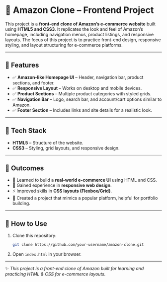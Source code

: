 # 📌 Amazon Clone – Frontend Project  

This project is a **front-end clone of Amazon’s e-commerce website** built using **HTML5 and CSS3**. It replicates the look and feel of Amazon’s homepage, including navigation menus, product listings, and responsive layouts. The focus of this project is to practice front-end design, responsive styling, and layout structuring for e-commerce platforms.  

---

## 🔹 Features  
- ✅ **Amazon-like Homepage UI** – Header, navigation bar, product sections, and footer.  
- ✅ **Responsive Layout** – Works on desktop and mobile devices.  
- ✅ **Product Sections** – Multiple product categories with styled grids.  
- ✅ **Navigation Bar** – Logo, search bar, and account/cart options similar to Amazon.  
- ✅ **Footer Section** – Includes links and site details for a realistic look.  

---

## 🔹 Tech Stack  
- **HTML5** – Structure of the website.  
- **CSS3** – Styling, grid layouts, and responsive design.  

---

## 🔹 Outcomes  
- 🚀 Learned to build a **real-world e-commerce UI** using HTML and CSS.  
- 🎨 Gained experience in **responsive web design**.  
- ⚡ Improved skills in **CSS layouts (Flexbox/Grid)**.  
- 📱 Created a project that mimics a popular platform, helpful for portfolio building.

 --- 

## 🔧 How to Use  
1. Clone this repository:  
   ```bash
   git clone https://github.com/your-username/amazon-clone.git
   ```  
2. Open `index.html` in your browser.  

---

✨ *This project is a front-end clone of Amazon built for learning and practicing HTML & CSS for e-commerce layouts.*  
